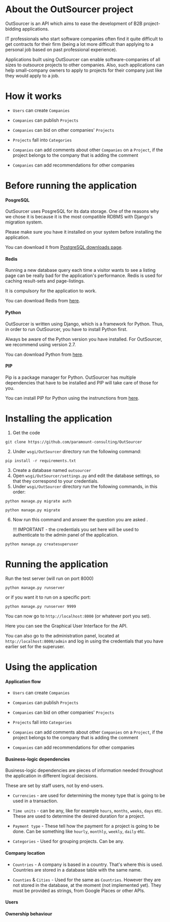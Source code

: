 About the OutSourcer project
===================

OutSourcer is an API which aims to ease the development of B2B project-bidding applications.

IT professionals who start software companies often find it quite difficult to get contracts for their firm (being a lot more difficult than applying to a personal job based on past professional experience).

Applications built using OutSourcer can enable software-companies of all sizes to outsource projects to other companies. Also, such applications can help small-company owners to apply to projects for their company just like they would apply to a job.

How it works
===================

- `Users` can create `Companies`

- `Companies` can publish `Projects`

- `Companies` can bid on other companies' `Projects`

- `Projects` fall into `Categories`

- `Companies` can add comments about other `Companies` on a `Project`, if the project belongs to the company that is adding the comment

- `Companies` can add recommendations for other companies

Before running the application
===================

#### PosgreSQL
OutSourcer uses PosgreSQL for its data storage. 
One of the reasons why we chose it is because it is the most compatible RDBMS with Django's migration system.

Please make sure you have it installed on your system before installing the application.

You can download it from <a href="https://www.postgresql.org/download/" target="_blank">PostgreSQL downloads page</a>.

#### Redis
Running a new database query each time a visitor wants to see a listing page can be really bad for the application's performance. Redis is used for caching result-sets and page-listings. 

It is compulsory for the application to work.

You can download Redis from <a href="https://redis.io/download" target="_blank">here</a>.

#### Python
OutSourcer is written using Django, which is a framework for Python. Thus, in order to run OutSourcer, you have to install Python first. 

Always be aware of the Python version you have installed. For OutSourcer, we recommend using version 2.7.

You can download Python from <a href="https://www.python.org/downloads/" target="_blank">here</a>.

#### PIP
Pip is a package manager for Python. OutSourcer has multiple dependencies that have to be installed and PIP will take care of those for you.

You can install PIP for Python using the instrunctions from <a href="https://pip.pypa.io/en/stable/installing/" target="_blank">here</a>.

Installing the application
===================

1. Get the code

```
git clone https://github.com/paramount-consulting/OutSourcer
```
2. Under `wsgi/OutSourcer` directory run the following command:


```
pip install -r requirements.txt
``` 
3. Create a database named `outsourcer`
4. Open `wsgi/OutSourcer/settings.py` and edit the database settings, so that they correspond to your credentials.
5. Under `wsgi/OutSourcer` directory run the following commands, in this order:


```
python manage.py migrate auth
```
```
python manage.py migrate
```
6. Now run this command and answer the question you are asked .

    !!! IMPORTANT - the credentials you set here will be used to authenticate to the admin panel of the application.


```
python manage.py createsuperuser
```

Running the application
===================

Run the test server (will run on port 8000)
```
python manage.py runserver
```
or if you want it to run on a specific port:
```
python manage.py runserver 9999
```

You can now go to `http://localhost:8000` (or whatever port you set).

Here you can see the Graphical User Interface for the API.

You can also go to the administration panel, located at  `http://localhost:8000/admin` and log in using the credentials that you have earlier set for the superuser.

Using the application
===================

#### Application flow
- `Users` can create `Companies`

- `Companies` can publish `Projects`

- `Companies` can bid on other companies' `Projects`

- `Projects` fall into `Categories`

- `Companies` can add comments about other `Companies` on a `Project`, if the project belongs to the company that is adding the comment

- `Companies` can add recommendations for other companies

#### Business-logic dependencies

Business-logic dependencies are pieces of information needed throughout the application in different logical decisions.

These are set by staff users, not by end-users.

- `Currencies` - are used for determining the money type that is going to be used in a transaction.

- `Time units` - can be any, like for example `hours`, `months`, `weeks`, `days` etc. These are used to determine the desired duration for a project.

- `Payment type` - These tell how the payment for a project is going to be done. Can be something like `hourly`, `monthly`, `weekly`, `daily` etc.

- `Categories` - Used for grouping projects. Can be any.

#### Company location

- `Countries` - A company is based in a country. That's where this is used. Countries are stored in a database table with the same name.

- `Counties` & `Cities` - Used for the same as `Countries`. However they are not stored in the database, at the moment (not implemented yet). They must be provided as strings, from Google Places or other APIs.

#### Users

#### Ownership behaviour







